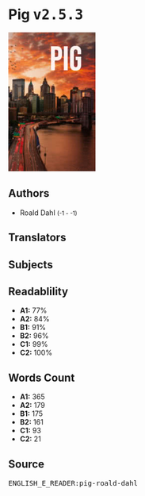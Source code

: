 # Pig <kbd>v2.5.3</kbd>

![](./cover.medium.jpg "")

## Authors


 - Roald Dahl <small>(-1 - -1)</small>

## Translators



## Subjects



## Readablility


 - **A1:** 77%
 - **A2:** 84%
 - **B1:** 91%
 - **B2:** 96%
 - **C1:** 99%
 - **C2:** 100%

## Words Count


 - **A1:** 365
 - **A2:** 179
 - **B1:** 175
 - **B2:** 161
 - **C1:** 93
 - **C2:** 21

## Source


<kbd>ENGLISH_E_READER:pig-roald-dahl</kbd>
